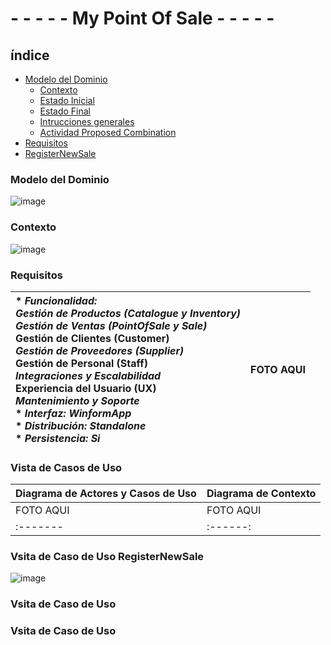 # - - - - - My Point Of Sale - - - - - 

## índice
- [Modelo del Dominio](#Modelo-del-Dominio) 
  - [Contexto](#Contexto)
  - [Estado Inicial](#Estado-Inicial)
  - [Estado Final](#Estado-Final)
  - [Intrucciones generales](#Intrucciones-generales)
  - [Actividad Proposed Combination](#ActividadProposedCombination)
- [Requisitos](#Requisitos)
- [RegisterNewSale](#RegisterNewSale)

### Modelo del Dominio

![image](https://github.com/user-attachments/assets/6460b831-5263-4d7f-85b0-e1e79358c4fb)

### Contexto

![image](https://github.com/user-attachments/assets/c0872583-6c34-4dd1-b9d2-af76bf7349a7)

### Requisitos

| * _Funcionalidad: _<br/>  **Gestión de Productos (Catalogue y Inventory)**_<br/>  **Gestión de Ventas (PointOfSale y Sale)**_<br/>  **Gestión de Clientes (Customer)**_<br/>  **Gestión de Proveedores (Supplier)**_<br/>  **Gestión de Personal (Staff)**_<br/>  **Integraciones y Escalabilidad**_<br/>  **Experiencia del Usuario (UX)**_<br/>  **Mantenimiento y Soporte**_<br/>  * _Interfaz: **WinformApp**_<br/>  * _Distribución: **Standalone**_<br/>  * _Persistencia: **Si**_<br/> | FOTO AQUI | 
| :------- | :------: |  

### Vista de Casos de Uso

| Diagrama de Actores y Casos de Uso | Diagrama de Contexto |
|---|---|
|FOTO AQUI |FOTO AQUI
| :------- | :------: |  

### Vsita de Caso de Uso RegisterNewSale

![image](https://github.com/user-attachments/assets/30e93a81-c036-476c-aa05-553a08a2a940)


### Vsita de Caso de Uso 



### Vsita de Caso de Uso 
